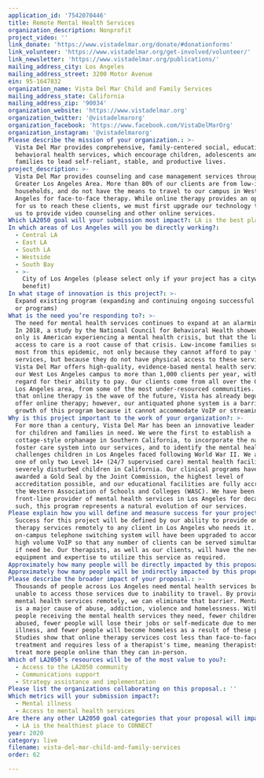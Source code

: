 ```yaml
---
application_id: '7542070446'
title: Remote Mental Health Services
organization_description: Nonprofit
project_video: ''
link_donate: 'https://www.vistadelmar.org/donate/#donationforms'
link_volunteer: 'https://www.vistadelmar.org/get-involved/volunteer/'
link_newsletter: 'https://www.vistadelmar.org/publications/'
mailing_address_city: Los Angeles
mailing_address_street: 3200 Motor Avenue
ein: 95-1647832
organization_name: Vista Del Mar Child and Family Services
mailing_address_state: California
mailing_address_zip: '90034'
organization_website: 'https://www.vistadelmar.org'
organization_twitter: '@vistadelmarorg'
organization_facebook: 'https://www.facebook.com/VistaDelMarOrg'
organization_instagram: '@vistadelmarorg'
Please describe the mission of your organization.: >-
  Vista Del Mar provides comprehensive, family-centered social, educational, and
  behavioral health services, which encourage children, adolescents and their
  families to lead self-reliant, stable, and productive lives.
project_description: >-
  Vista Del Mar provides counseling and case management services throughout the
  Greater Los Angeles Area. More than 80% of our clients are from low-income
  households, and do not have the means to travel to our campus in West Los
  Angeles for face-to-face therapy. While online therapy provides an opportunity
  for us to reach these clients, we must first upgrade our technology to enable
  us to provide video counseling and other online services.
Which LA2050 goal will your submission most impact?: LA is the best place to LIVE
In which areas of Los Angeles will you be directly working?:
  - Central LA
  - East LA
  - South LA
  - Westside
  - South Bay
  - >-
    City of Los Angeles (please select only if your project has a citywide
    benefit)
In what stage of innovation is this project?: >-
  Expand existing program (expanding and continuing ongoing successful projects
  or programs)
What is the need you’re responding to?: >-
  The need for mental health services continues to expand at an alarming rate.
  In 2018, a study by the National Council for Behavioral Health showed that not
  only is American experiencing a mental health crisis, but that the lack of
  access to care is a root cause of that crisis. Low-income families suffer the
  most from this epidemic, not only because they cannot afford to pay for
  services, but because they do not have physical access to these services.
  Vista Del Mar offers high-quality, evidence-based mental health services on
  our West Los Angeles campus to more than 1,000 clients per year, without
  regard for their ability to pay. Our clients come from all over the Greater
  Los Angeles area, from some of the most under-resourced communities. Knowing
  that online therapy is the wave of the future, Vista has already begun to
  offer online therapy; however, our antiquated phone system is a barrier to the
  growth of this program because it cannot accommodate VoIP or streaming video.
Why is this project important to the work of your organization?: >-
  For more than a century, Vista Del Mar has been an innovative leader in caring
  for children and families in need. We were the first to establish a
  cottage-style orphanage in Southern California, to incorporate the nascent
  foster care system into our services, and to identify the mental health
  challenges children in Los Angeles faced following World War II. We also built
  one of only two Level 14+ (24/7 supervised care) mental health facilities for
  severely disturbed children in California. Our clinical programs have been
  awarded a Gold Seal by the Joint Commission, the highest level of
  accreditation possible, and our educational facilities are fully accredited by
  the Western Association of Schools and Colleges (WASC). We have been a major
  front-line provider of mental health services in Los Angeles for decades; as
  such, this program represents a natural evolution of our services.
Please explain how you will define and measure success for your project.: >-
  Success for this project will be defined by our ability to provide online
  therapy services remotely to any client in Los Angeles who needs it. Our
  on-campus telephone switching system will have been upgraded to accommodate
  high volume VoIP so that any number of clients can be served simultaneously,
  if need be. Our therapists, as well as our clients, will have the necessary
  equipment and expertise to utilize this service as required.
Approximately how many people will be directly impacted by this proposal?: '1000'
Approximately how many people will be indirectly impacted by this proposal?: '5000'
Please describe the broader impact of your proposal.: >-
  Thousands of people across Los Angeles need mental health services but are
  unable to access those services due to inability to travel. By providing
  mental health services remotely, we can eliminate that barrier. Mental health
  is a major cause of abuse, addiction, violence and homelessness. With more
  people receiving the mental health services they need, fewer children will be
  abused, fewer people will lose their jobs or self-medicate due to mental
  illness, and fewer people will become homeless as a result of these problems.
  Studies show that online therapy services cost less than face-to-face
  treatment and requires less of a therapist's time, meaning therapists can
  treat more people online than they can in-person.
Which of LA2050’s resources will be of the most value to you?:
  - Access to the LA2050 community
  - Communications support
  - Strategy assistance and implementation
Please list the organizations collaborating on this proposal.: ''
Which metrics will your submission impact?:
  - Mental illness
  - Access to mental health services
Are there any other LA2050 goal categories that your proposal will impact?:
  - LA is the healthiest place to CONNECT
year: 2020
category: live
filename: vista-del-mar-child-and-family-services
order: 62

---
```

